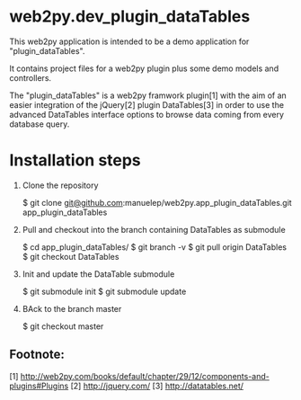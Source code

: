 web2py.dev_plugin_dataTables
============================

This web2py application is intended to be a demo application for "plugin_dataTables".

It contains project files for a web2py plugin plus some demo models and controllers.

The "plugin_dataTables" is a web2py framwork plugin[1] with the aim of an easier
integration of the jQuery[2] plugin DataTables[3] in order to use the advanced
DataTables interface options to browse data coming from every database query.

Installation steps
==================

1. Clone the repository

    $ git clone git@github.com:manuelep/web2py.app_plugin_dataTables.git app_plugin_dataTables

2. Pull and checkout into the branch containing DataTables as submodule

    $ cd app_plugin_dataTables/
    $ git branch -v
    $ git pull origin DataTables
    $ git checkout DataTables

3. Init and update the DataTable submodule

    $ git submodule init
    $ git submodule update

4. BAck to the branch master

    $ git checkout master

Footnote:
---------

[1] http://web2py.com/books/default/chapter/29/12/components-and-plugins#Plugins
[2] http://jquery.com/
[3] http://datatables.net/
